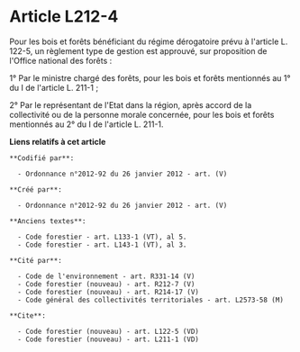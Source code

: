 # Article L212-4

Pour les bois et forêts bénéficiant du régime dérogatoire prévu à l'article L. 122-5, un règlement type de gestion est
approuvé, sur proposition de l'Office national des forêts :

1° Par le ministre chargé des forêts, pour les bois et forêts mentionnés au 1° du I de l'article L. 211-1 ;

2° Par le représentant de l'Etat dans la région, après accord de la collectivité ou de la personne morale concernée, pour les
bois et forêts mentionnés au 2° du I de l'article L. 211-1.

**Liens relatifs à cet article**

	**Codifié par**:

	  - Ordonnance n°2012-92 du 26 janvier 2012 - art. (V)

	**Créé par**:

	  - Ordonnance n°2012-92 du 26 janvier 2012 - art. (V)

	**Anciens textes**:

	  - Code forestier - art. L133-1 (VT), al 5.
	  - Code forestier - art. L143-1 (VT), al 3.

	**Cité par**:

	  - Code de l'environnement - art. R331-14 (V)
	  - Code forestier (nouveau) - art. R212-7 (V)
	  - Code forestier (nouveau) - art. R214-17 (V)
	  - Code général des collectivités territoriales - art. L2573-58 (M)

	**Cite**:

	  - Code forestier (nouveau) - art. L122-5 (VD)
	  - Code forestier (nouveau) - art. L211-1 (VD)
